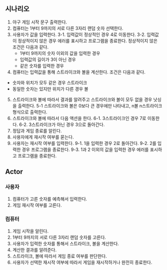 ## 시나리오

1. 야구 게임 시작 문구 출력한다.
2. 컴퓨터는 1부터 9까지의 서로 다른 3자리 랜덤 숫자 선택한다.
3. 사용자가 값을 입력한다.
  3-1. 입력값이 정상적인 경우 4로 이동한다.
  3-2. 입력값이 정상적이지 않은 경우 에러를 표시하고 프로그램을 종료한다. 정상적이지 않은 조건은 다음과 같다.
    - 1부터 9까지의 숫자 이외의 값을 입력한 경우
    - 입력값의 길이가 3이 아닌 경우
    - 같은 숫자를 입력한 경우
4. 컴퓨터는 입력값을 통해 스트라이크와 볼을 계산한다. 조건은 다음과 같다.
  - 숫자와 위치가 모두 같은 경우 스트라이크
  - 동일한 숫자는 있지만 위치가 다른 경우 볼
5. 스트라이크와 볼에 따라서 결과를 알려주고 스트라이크와 볼이 모두 없을 경우 낫싱을 출력한다.
  5-1 스트라이크와 볼은 0보다 큰 경우에만 나타내고, n볼 n스트라이크 형식으로 출력한다.
6. 스트라이크와 볼에 따라서 다음 액션을 한다.
  6-1. 3스트라이크인 경우 7로 이동한다.
  6-2. 3스트라이크가 아닌 경우 3으로 돌아간다.
7. 정답과 게임 종료를 알린다.
8. 사용자에게 재시작 여부를 묻는다.
9. 사용자는 재시작 여부를 입력한다.
  9-1. 1을 입력한 경우 2로 돌아간다.
  9-2. 2를 입력한 경우 프로그램을 종료한다.
  9-3. 1과 2 이외의 값을 입력한 경우 에러를 표시하고 프로그램을 종료한다.

## Actor

### 사용자

1. 컴퓨터가 고른 숫자를 예측해서 입력한다.
2. 게임 재시작 여부를 고른다.

### 컴퓨터

1. 게임 시작을 알린다.
2. 1부터 9까지의 서로 다른 3자리 랜덤 숫자를 고른다.
3. 사용자가 입력한 숫자를 통해서 스트라이크, 볼을 계산한다.
4. 계산한 결과를 알려준다.
5. 스트라이크, 볼에 따라서 게임 종료 여부를 판단한다.
6. 사용자가 선택한 재시작 여부에 따라서 게임을 재시작하거나 완전히 종료한다.
